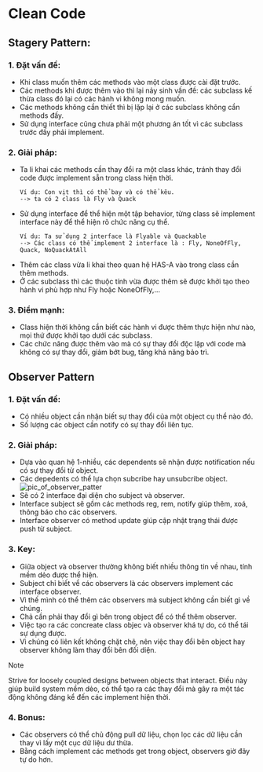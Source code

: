 # Clean Code

## Stagery Pattern:
### 1. Đặt vấn đề:
- Khi class muốn thêm các methods vào một class được cài đặt trước.
- Các methods khi được thêm vào thì lại nảy sinh vấn đề: các subclass kế thừa class đó lại có các hành vi không mong muốn.
- Các methods không cần thiết thì bị lặp lại ở các subclass không cần methods đấy.
- Sử dụng interface cũng chưa phải một phương án tốt vì các subclass trước đấy phải implement.
### 2. Giải pháp:
- Ta li khai các methods cần thay đổi ra một class khác, tránh thay đổi code được implement sẵn trong class hiện thời.
  ```
  Ví dụ: Con vịt thì có thể bay và có thể kêu.
  --> ta có 2 class là Fly và Quack
  ```
- Sử dụng interface để thể hiện một tập behavior, từng class sẽ implement interface này để thể hiện rõ chức năng cụ thể.
  ```
  Ví dụ: Ta sử dụng 2 interface là Flyable và Quackable
  --> Các class có thể implement 2 interface là : Fly, NoneOfFly, Quack, NoQuackAtAll
  ```
- Thêm các class vừa li khai theo quan hệ HAS-A vào trong class cần thêm methods.
- Ở các subclass thì các thuộc tính vừa được thêm sẽ được khởi tạo theo hành vi phù hợp như Fly hoặc NoneOfFly,...
### 3. Điểm mạnh:
- Class hiện thời không cần biết các hành vi được thêm thực hiện như nào, mọi thứ được khởi tạo dưới các subclass.
- Các chức năng được thêm vào mà có sự thay đổi độc lập với code mà không có sự thay đổi, giảm bớt bug, tăng khả năng bảo trì.

## Observer Pattern
### 1. Đặt vấn đề:
- Có nhiều object cần nhận biết sự thay đổi của một object cụ thể nào đó.
- Số lượng các object cần notify có sự thay đổi liên tục.
### 2. Giải pháp:
- Dựa vào quan hệ 1-nhiều, các dependents sẽ nhận được notification nếu có sự thay đổi từ object.
- Các depedents có thể lựa chọn subcribe hay unsubcribe object.
![pic_of_observer_patter](https://learning.oreilly.com/api/v2/epubs/urn:orm:book:9781492077992/files/assets/f0052-01.png)
- Sẽ có 2 interface đại diện cho subject và observer.
- Interface subject sẽ gồm các methods reg, rem, notify giúp thêm, xoá, thông báo cho các observers.
- Interface observer có method update giúp cập nhật trạng thái được push từ subject.
### 3. Key:
- Giữa object và observer thường không biết nhiều thông tin về nhau, tính mềm dẻo được thể hiện.
- Subject chỉ biết về các observers là các observers implement các interface observer.
- Vì thế mình có thể thêm các observers mà subject không cần biết gì về chúng.
- Chả cần phải thay đổi gì bên trong object để có thể thêm observer.
- Việc tạo ra các concreate class objec và observer khá tự do, có thể tái sự dụng được.
- Vì chúng có liên kết không chặt chẽ, nên việc thay đổi bên object hay observer không làm thay đổi bên đối diện.
>[!NOTE]
>Strive for loosely coupled designs between objects that interact.
>Điều này giúp build system mềm dẻo, có thể tạo ra các thay đổi mà gây ra một tác động không đáng kể đến các implement hiện thời.
### 4. Bonus:
- Các observers có thể chủ động pull dữ liệu, chọn lọc các dữ liệu cần thay vì lấy một cục dữ liệu dư thừa.
- Bằng cách implement các methods get trong object, observers giờ đây tự do hơn.
